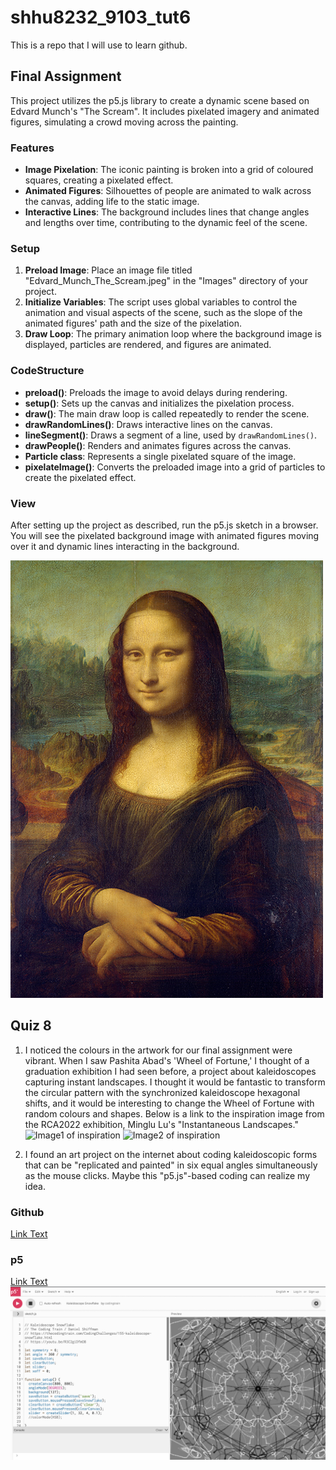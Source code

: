 # shhu8232_9103_tut6

This is a repo that I will use to learn github.

## Final Assignment

This project utilizes the p5.js library to create a dynamic scene based on Edvard Munch's "The Scream". It includes pixelated imagery and animated figures, simulating a crowd moving across the painting.

### Features

- **Image Pixelation**: The iconic painting is broken into a grid of coloured squares, creating a pixelated effect.
- **Animated Figures**: Silhouettes of people are animated to walk across the canvas, adding life to the static image.
- **Interactive Lines**: The background includes lines that change angles and lengths over time, contributing to the dynamic feel of the scene.

### Setup
1. **Preload Image**: Place an image file titled "Edvard_Munch_The_Scream.jpeg" in the "Images" directory of your project.
2. **Initialize Variables**: The script uses global variables to control the animation and visual aspects of the scene, such as the slope of the animated figures' path and the size of the pixelation.
3. **Draw Loop**: The primary animation loop where the background image is displayed, particles are rendered, and figures are animated.

### CodeStructure
- **preload()**: Preloads the image to avoid delays during rendering.
- **setup()**: Sets up the canvas and initializes the pixelation process.
- **draw()**: The main draw loop is called repeatedly to render the scene.
- **drawRandomLines()**: Draws interactive lines on the canvas.
- **lineSegment()**: Draws a segment of a line, used by `drawRandomLines()`.
- **drawPeople()**: Renders and animates figures across the canvas.
- **Particle class**: Represents a single pixelated square of the image.
- **pixelateImage()**: Converts the preloaded image into a grid of particles to create the pixelated effect.

### View
After setting up the project as described, run the p5.js sketch in a browser. You will see the pixelated background image with animated figures moving over it and dynamic lines interacting in the background.


![Screenshot1 of my final work](readmeImages/Mona_Lisa_by_Leonardo_da_Vinci_500_x_700.jpg)

## Quiz 8

1. I noticed the colours in the artwork for our final assignment were vibrant. When I saw Pashita Abad's 'Wheel of Fortune,' I thought of a graduation exhibition I had seen before, a project about kaleidoscopes capturing instant landscapes. I thought it would be fantastic to transform the circular pattern with the synchronized kaleidoscope hexagonal shifts, and it would be interesting to change the Wheel of Fortune with random colours and shapes. Below is a link to the inspiration image from the RCA2022 exhibition, Minglu Lu's "Instantaneous Landscapes."
![Image1 of inspiration](https://res.cloudinary.com/rca2020/image/upload/w_1920/rca2022/62aabed0d33372b7215f121e-466219)
![Image2 of inspiration](https://res.cloudinary.com/rca2020/image/upload/w_1920/rca2022/62aabed0d33372b7215f121e-517283)

2. I found an art project on the internet about coding kaleidoscopic forms that can be "replicated and painted" in six equal angles simultaneously as the mouse clicks. Maybe this "p5.js"-based coding can realize my idea.
### Github
[Link Text](https://github.com/CodingTrain/Code-of-Conduct)
### p5
[Link Text](https://editor.p5js.org/codingtrain/sketches/JbWCVPX5a)
![An image of the Mona Lisa](readmeImages/screenshot.png)
